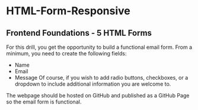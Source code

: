 # HTML-Form-Responsive
## Frontend Foundations - 5 HTML Forms

For this drill, you get the opportunity to build a functional email form. From a minimum, you need to create the following fields:

- Name
- Email
- Message
Of course, if you wish to add radio buttons, checkboxes, or a dropdown to include additional information you are welcome to.

The webpage should be hosted on GitHub and published as a GitHub Page so the email form is functional.
